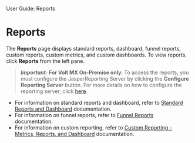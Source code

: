                               

User Guide: Reports

Reports
=======

The **Reports** page displays standard reports, dashboard, funnel reports, custom reports, custom metrics, and custom dashboards. To view reports, click **Reports** from the left pane.

  

> **_Important:_** **For Volt MX On-Premise only**: To access the reports, you must configure the JasperReporting Server by clicking the **Configure Reporting Server** button. For more details on how to configure the reporting server, click [here](Settings.md#how-to-configure-the-jasperreports-server).  

*   For information on standard reports and dashboard, refer to [Standard Reports and Dashboard](../../../Foundry/standard_metrics_reports_guide/Content/standard_metrics_reports_guide.md "Standard Metrics and Reports") documentation.
*   For information on funnel reports, refer to [Funnel Reports](../../../Foundry/user_journey_app_events_apm/Content/FunnelReport.md) documentation.
*   For information on custom reporting, refer to [Custom Reporting – Metrics, Reports, and Dashboard](../../../Foundry/custom_metrics_and_reports/Content/Custom_Metrics_and_Reports_Guide.md) documentation.
